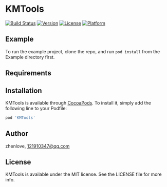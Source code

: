 # KMTools

[![Build Status](https://travis-ci.com/zhenlove/KMTools.svg?branch=master)](https://travis-ci.com/zhenlove/KMTools)
[![Version](https://img.shields.io/cocoapods/v/KMTools.svg?style=flat)](https://cocoapods.org/pods/KMTools)
[![License](https://img.shields.io/cocoapods/l/KMTools.svg?style=flat)](https://cocoapods.org/pods/KMTools)
[![Platform](https://img.shields.io/cocoapods/p/KMTools.svg?style=flat)](https://cocoapods.org/pods/KMTools)

## Example

To run the example project, clone the repo, and run `pod install` from the Example directory first.

## Requirements

## Installation

KMTools is available through [CocoaPods](https://cocoapods.org). To install
it, simply add the following line to your Podfile:

```ruby
pod 'KMTools'
```

## Author

zhenlove, 121910347@qq.com

## License

KMTools is available under the MIT license. See the LICENSE file for more info.
